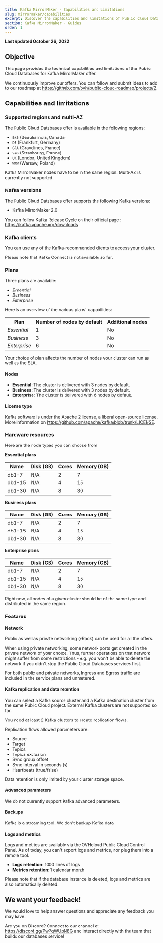 ```yaml
---
title: Kafka MirrorMaker - Capabilities and Limitations
slug: mirrormaker/capabilities
excerpt: Discover the capabilities and limitations of Public Cloud Databases for Kafka MirrorMaker
section: Kafka MirrorMaker - Guides
order: 1
---
```


**Last updated October 26, 2022**

## Objective

This page provides the technical capabilities and limitations of the Public Cloud Databases for Kafka MirrorMaker offer.

We continuously improve our offers. You can follow and submit ideas to add to our roadmap at <https://github.com/ovh/public-cloud-roadmap/projects/2>.

## Capabilities and limitations

### Supported regions and multi-AZ

The Public Cloud Databases offer is available in the following regions:

- `BHS` (Beauharnois, Canada)
- `DE` (Frankfurt, Germany)
- `GRA` (Gravelines, France)
- `SBG` (Strasbourg, France)
- `UK` (London, United Kingdom)
- `WAW` (Warsaw, Poland)

Kafka MirrorMaker nodes have to be in the same region. Multi-AZ is currently not supported.

### Kafka versions

The Public Cloud Databases offer supports the following Kafka versions:

- Kafka MirrorMaker 2.0

You can follow Kafka Release Cycle on their official page : <https://kafka.apache.org/downloads>

### Kafka clients

You can use any of the Kafka-recommended clients to access your cluster.

Please note that Kafka Connect is not available so far.

### Plans

Three plans are available:

- *Essential*
- *Business*
- *Enterprise*

Here is an overview of the various plans' capabilities:

| Plan         | Number of nodes by default | Additional nodes |
| ------------ | -------------------------- | ---------------- |
| *Essential*  | 1                          | No               |
| *Business*   | 3                          | No               |
| *Enterprise* | 6                          | No               |

Your choice of plan affects the number of nodes your cluster can run as well as the SLA.
#### Nodes

- **Essential**: The cluster is delivered with 3 nodes by default.
- **Business**: The cluster is delivered with 3 nodes by default.
- **Enterprise**: The cluster is delivered with 6 nodes by default.

#### License type

Kafka software is under the Apache 2 license, a liberal open-source license.
More information on <https://github.com/apache/kafka/blob/trunk/LICENSE>.

### Hardware resources

Here are the node types you can choose from:

**Essential plans**

| Name    | Disk (GB) | Cores | Memory (GB) |
| ------- | --------- | ----- | ----------- |
| db1-7   | N/A       | 2     | 7           |
| db1-15  | N/A       | 4     | 15          |
| db1-30  | N/A       | 8     | 30          |

**Business plans**

| Name    | Disk (GB) | Cores | Memory (GB) |
| ------- | --------- | ----- | ----------- |
| db1-7   | N/A       | 2     | 7           |
| db1-15  | N/A       | 4     | 15          |
| db1-30  | N/A       | 8     | 30          |

**Enterprise plans**

| Name    | Disk (GB) | Cores | Memory (GB) |
| ------- | --------- | ----- | ----------- |
| db1-7   | N/A       | 2     | 7           |
| db1-15  | N/A       | 4     | 15          |
| db1-30  | N/A       | 8     | 30          |

Right now, all nodes of a given cluster should be of the same type and distributed in the same region.

### Features

#### Network

Public as well as private networking (vRack) can be used for all the offers.

When using private networking, some network ports get created in the private network of your choice. Thus, further operations on that network might suffer from some restrictions - e.g. you won't be able to delete the network if you didn't stop the Public Cloud Databases services first.

For both public and private networks, Ingress and Egress traffic are included in the service plans and unmetered.

#### Kafka replication and data retention

You can select a Kafka source cluster and a Kafka destination cluster from the same Public Cloud project.
External Kafka clusters are not supported so far.

You  need at least 2 Kafka clusters to create replication flows.

Replication flows allowed parameters are:

- Source
- Target
- Topics
- Topics exclusion
- Sync group offset
- Sync interval in seconds (s)
- Heartbeats (true/false)

Data retention is only limited by your cluster storage space.

#### Advanced parameters

We do not currently support Kafka advanced parameters.

#### Backups

Kafka is a streaming tool. We don't backup Kafka data.

#### Logs and metrics

Logs and metrics are available via the OVHcloud Public Cloud Control Panel.
As of today, you can't export logs and metrics, nor plug them into a remote tool.

- **Logs retention**: 1000 lines of logs
- **Metrics retention**: 1 calendar month

Please note that if the database instance is deleted, logs and metrics are also automatically deleted.

## We want your feedback!

We would love to help answer questions and appreciate any feedback you may have.

Are you on Discord? Connect to our channel at <https://discord.gg/PwPqWUpN8G> and interact directly with the team that builds our databases service!
